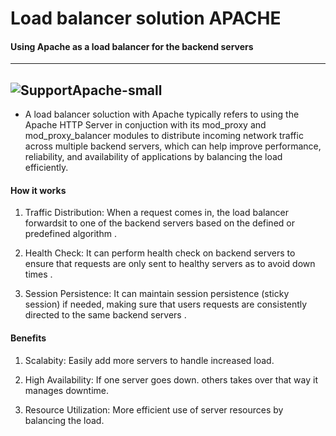 # Load balancer solution APACHE


#### Using Apache as a load balancer for the backend servers
---
![SupportApache-small](https://github.com/user-attachments/assets/5047b152-0eb6-45f4-9cfd-f704e7a9d65e)
---

+ A load balancer soluction with Apache typically refers to using the Apache HTTP Server in conjuction with its mod_proxy and mod_proxy_balancer modules to distribute incoming network traffic across multiple backend servers, which can help improve performance, reliability, and availability of applications by balancing the load efficiently.


#### How it works

1. Traffic Distribution: When a request comes in, the load balancer forwardsit to one of the backend servers based on the defined or predefined algorithm .

2. Health Check: It can perform health check on backend servers to ensure that requests are only sent to healthy servers as to avoid down times .

3. Session Persistence: It can maintain session persistence (sticky session) if needed, making sure that users requests are consistently directed to the same backend servers .


#### Benefits


1. Scalabity: Easily add more servers to handle increased load.

2. High Availability: If one server goes down. others takes over that way it manages downtime.

3. Resource Utilization: More efficient use of server resources by balancing the load.
